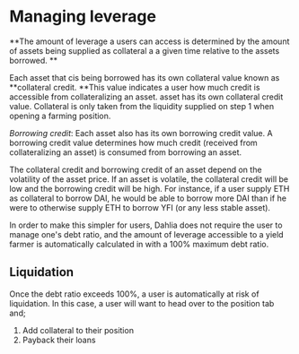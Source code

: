 # Managing leverage

**The amount of leverage a users can access is determined by the amount of assets being supplied as collateral a a given time relative to the assets borrowed. **

Each asset that cis being borrowed has its own collateral value known as **collateral credit. **This value indicates a user how much credit is accessible from collateralizing an asset. asset has its own collateral credit value. Collateral is only taken from the liquidity supplied on step 1 when opening a farming position.

_Borrowing credit_: Each asset also has its own borrowing credit value. A borrowing credit value determines how much credit (received from collateralizing an asset) is consumed from borrowing an asset.

The collateral credit and borrowing credit of an asset depend on the volatility of the asset price. If an asset is volatile, the collateral credit will be low and the borrowing credit will be high. For instance, if a user supply ETH as collateral to borrow DAI, he would be able to borrow more DAI than if he were to otherwise supply ETH to borrow YFI (or any less stable asset).

In order to make this simpler for users, Dahlia does not require the user to manage one's debt ratio, and the amount of leverage accessible to a yield farmer is automatically calculated in with a 100% maximum debt ratio.  

## Liquidation 

Once the debt ratio exceeds 100%, a user is automatically at risk of liquidation. In this case, a user will want to head over to the position tab and;

1. Add collateral to their position
2. Payback their loans 
